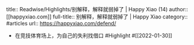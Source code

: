 title:: Readwise/Highlights/别解释，解释就弱掉了 | Happy Xiao (14)
author:: [[happyxiao.com]]
full-title:: 别解释，解释就弱掉了 | Happy Xiao
category:: #articles
url:: https://happyxiao.com/defend/

- 在竞技体育场上，为自己的失利找借口 #Highlight #[[2022-01-30]]